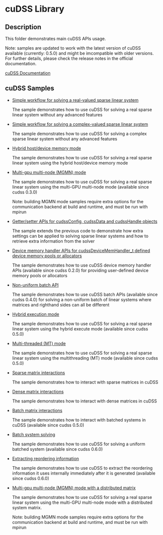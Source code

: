 # cuDSS Library

## Description

This folder demonstrates main cuDSS APIs usage.

Note: samples are updated to work with the latest version of cuDSS available (currently: 0.5.0) and might be imcompatible with older versions. For further details, please check the release notes in the official documentation.

[cuDSS Documentation](https://docs.nvidia.com/cuda/cudss/index.html)

## cuDSS Samples

* [Simple workflow for solving a real-valued sparse linear system](simple/)

    The sample demonstrates how to use cuDSS for solving a real sparse linear system without any advanced features

* [Simple workflow for solving a complex-valued sparse linear system](simple_complex/)

    The sample demonstrates how to use cuDSS for solving a complex sparse linear system without any advanced features

* [Hybrid host/device memory mode](simple_hybrid_memory_mode/)

    The sample demonstrates how to use cuDSS for solving a real sparse linear system using the hybrid host/device memory mode

* [Multi-gpu multi-node (MGMN) mode](simple_mgmn_mode/)

    The sample demonstrates how to use cuDSS for solving a real sparse linear system using the multi-GPU multi-node mode (available since cudss 0.3.0)

    Note: building MGMN mode samples require extra options for the communication backend at build and runtime, and must be run with mpirun

* [Getter/setter APIs for cudssConfig, cudssData and cudssHandle objects](simple_get_set/)

    The sample extends the previous code to demonstrate how extra settings can be applied to solving sparse linear
    systems and how to retrieve extra information from the solver

* [Device memory handler APIs for cudssDeviceMemHandler_t defined device memory pools or allocators](simple_memory_handler/)

    The sample demonstrates how to use cuDSS device memory handler APIs (available since cudss 0.2.0) for providing user-defined device memory pools
    or allocators

* [Non-uniform batch API](simple_batch/)

    The sample demonstrates how to use cuDSS batch APIs (available since cudss 0.4.0) for solving a non-uniform batch of linear systems where matrices and righthand sides
    can all be different

* [Hybrid execution mode](simple_hybrid_execute_mode/)

    The sample demonstrates how to use cuDSS for solving a real sparse linear system using the hybrid execute mode (available since cudss 0.5.0)

* [Multi-threaded (MT) mode](simple_multithreaded_mode/)

    The sample demonstrates how to use cuDSS for solving a real sparse linear system using the multithreading (MT) mode (available since cudss 0.5.0)

* [Sparse matrix interactions](simple_sparse_matrix_helpers/)

    The sample demonstrates how to interact with sparse matrices in cuDSS

* [Dense matrix interactions](simple_dense_matrix_helpers/)

    The sample demonstrates how to interact with dense matrices in cuDSS

* [Batch matrix interactions](simple_batch_sparse_matrix_helpers/)

    The sample demonstrates how to interact with batched systems in cuDSS (available since cudss 0.5.0)

* [Batch system solving](simple_uniform_batch/)

    The sample demonstrates how to use cuDSS for solving a uniform batched system (available since cudss 0.6.0)

* [Extracting reordering information](simple_reordering_phase/)

    The sample demonstrates how to use cuDSS to extract the reordering information it uses internally immediately after it is generated (available since cudss 0.6.0)

* [Multi-gpu multi-node (MGMN) mode with a distributed matrix](simple_mgmn_distributed_matrix/)

    The sample demonstrates how to use cuDSS for solving a real sparse linear system using the multi-GPU multi-node mode with a distributed system matrix.

    Note: building MGMN mode samples require extra options for the communication backend at build and runtime, and must be run with mpirun

